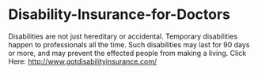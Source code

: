 # Disability-Insurance-for-Doctors
Disabilities are not just hereditary or accidental. Temporary disabilities happen to professionals all the time. Such disabilities may last for 90 days or more, and may prevent the effected people from making a living. Click Here: http://www.gotdisabilityinsurance.com/
